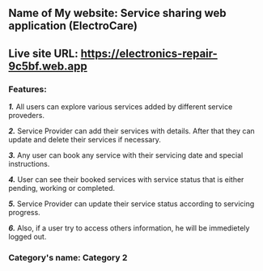## Name of My website: Service sharing web application (ElectroCare)
## Live site URL: https://electronics-repair-9c5bf.web.app
### Features:

__*1.*__ All users can explore various services added by different service proveders.

__*2.*__ Service Provider can add their services with details. After that they can update and delete their services if necessary.

__*3.*__ Any user can book any service with their servicing date and special instructions.

__*4.*__ User can see their booked services with service status that is either pending, working or completed.

__*5.*__ Service Provider can update their service status according to servicing progress.

__*6.*__ Also, if a user try to access others information, he will be immedietely logged out.

### Category's name: Category 2